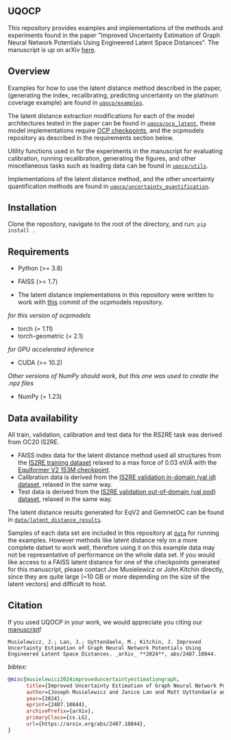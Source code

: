 ## UQOCP
This repository provides examples and implementations of the methods and experiments found in the paper "Improved Uncertainty Estimation of Graph Neural Network Potentials Using Engineered Latent Space Distances". The manuscript is up on arXiv [here](https://arxiv.org/abs/2407.10844).

## Overview
Examples for how to use the latent distance method described in the paper, (generating the index, recalibrating, predicting uncertainty on the platinum coverage example) are found in [`uqocp/examples`](uqocp/examples/).

The latent distance extraction modifications for each of the model architectures tested in the paper can be found in [`uqocp/ocp_latent`](uqocp/ocp_latent/), these model implementations require [OCP checkpoints](https://github.com/FAIR-Chem/fairchem/blob/3012925adc1d1273b2ab394c2d5274cce9698b0f/docs/core/model_checkpoints.md#L4), and the ocpmodels repository as described in the requirements section below.

Utility functions used in for the experiments in the manuscript for evaluating calibration, running recalibration, generating the figures, and other miscellaneous tasks such as loading data can be found in [`uqocp/utils`](uqocp/utils/).

Implementations of the latent distance method, and the other uncertainty quantification methods are found in [`uqocp/uncertainty_quantification`](uqocp/uncertainty_quantification/).

## Installation
Clone the repository, navigate to the root of the directory, and run:
```pip install .```

## Requirements
- Python (>= 3.8)

- FAISS (>= 1.7)

- The latent distance implementations in this repository were written to work with [this](https://github.com/FAIR-Chem/fairchem/tree/c52aeeacb3854c8d7841ab3953a9cfef284a301f) commit of the ocpmodels repository.

_for this version of ocpmodels_
- torch (= 1.11)
- torch-geometric (= 2.1)

_for GPU accelerated inference_
- CUDA (>= 10.2)

_Other versions of NumPy should work, but this one was used to create the .npz files_
- NumPy (= 1.23)

## Data availability
All train, validation, calibration and test data for the RS2RE task was derived from OC20 IS2RE.
- FAISS index data for the latent distance method used all structures from the [IS2RE training dataset](https://fair-chem.github.io/core/datasets/oc20.html#initial-structure-to-relaxed-structure-is2rs-and-initial-structure-to-relaxed-energy-is2re-tasks) relaxed to a max force of 0.03 eV/Å with the [Equiformer V2 153M checkpoint](https://dl.fbaipublicfiles.com/opencatalystproject/models/2023_06/oc20/s2ef/eq2_153M_ec4_allmd.pt).
- Calibration data is derived from the [IS2RE validation in-domain (val id) dataset](https://fair-chem.github.io/core/datasets/oc20.html#initial-structure-to-relaxed-structure-is2rs-and-initial-structure-to-relaxed-energy-is2re-tasks), relaxed in the same way.
- Test data is derived from the [IS2RE validation out-of-domain (val ood) dataset](https://fair-chem.github.io/core/datasets/oc20.html#initial-structure-to-relaxed-structure-is2rs-and-initial-structure-to-relaxed-energy-is2re-tasks), relaxed in the same way.

The latent distance results generated for EqV2 and GemnetOC can be found in [`data/latent_distance_results`](data/latent_distance_results/). 

Samples of each data set are included in this repository at [`data`](data/) for running the examples. However methods like latent distance rely on a more complete datset to work well, therefore using it on this example data may not be representative of performance on the whole data set. If you would like access to a FAISS latent distance for one of the checkpoints generated for this manuscript, please contact Joe Musielewicz or John Kitchin directly, since they are quite large (~10 GB or more depending on the size of the latent vectors) and difficult to host.

## Citation
If you used UQOCP in your work, we would appreciate you citing our [manuscript](https://arxiv.org/abs/2407.10844)!
```
Musielewicz, J.; Lan, J.; Uyttendaele, M.; Kitchin, J. Improved Uncertainty Estimation of Graph Neural Network Potentials Using Engineered Latent Space Distances. _arXiv_ **2024**, abs/2407.10844.
```
_bibtex:_
```bibtex
@misc{musielewicz2024improveduncertaintyestimationgraph,
      title={Improved Uncertainty Estimation of Graph Neural Network Potentials Using Engineered Latent Space Distances}, 
      author={Joseph Musielewicz and Janice Lan and Matt Uyttendaele and John R. Kitchin},
      year={2024},
      eprint={2407.10844},
      archivePrefix={arXiv},
      primaryClass={cs.LG},
      url={https://arxiv.org/abs/2407.10844}, 
}
```